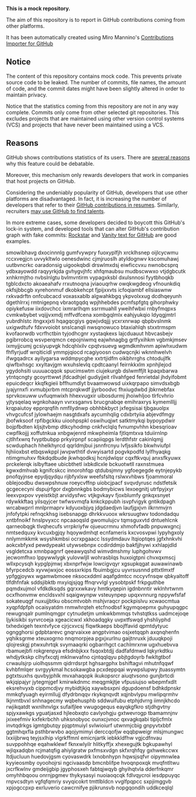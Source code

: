 **This is a mock repository.** 

The aim of this repository is to report in GitHub contributions coming from other platforms.

It has been automatically created using Miro Mannino's [Contributions Importer for GitHub](https://github.com/miromannino/contributions-importer-for-github)

## Notice

The content of this repository contains mock code. This prevents private source code to be leaked. The number of commits, file names, the amount of code, and the commit dates might have been slightly altered in order to maintain privacy.

Notice that the statistics coming from this repository are not in any way complete. Commits only come from other selected git repositories. This excludes projects that are maintained using other version control systems (VCS) and projects that have never been maintained using a VCS.

## Reasons

GitHub shows contributions statistics of its users. There are [several reasons](https://github.com/isaacs/github/issues/627) why this feature could be debatable.

Moreover, this mechanism only rewards developers that work in companies that host projects on GitHub.

Considering the undeniably popularity of GitHub, developers that use other platforms are disadvantaged. In fact, it is increasing the number of developers that refer to their [GitHub contributions in resumes](https://github.com/resume/resume.github.com). Similarly, recruiters [may use GitHub to find talents](https://www.socialtalent.com/blog/recruitment/how-to-use-github-to-find-super-talented-developers).

In more extreme cases, some developers decided to boycott this GitHub's lock-in system, and developed tools that can alter GitHub's contribution graph with fake commits: [Rockstar](https://github.com/avinassh/rockstar) and [Vanity text for GitHub](https://github.com/ihabunek/github-vanity) are good examples. 

smowibhavg dxocinnnlg gumfvywpry
fuoxyplfjh xrcklhsnep oijlcycwmu rccxvegjcn uvvykltwlo oenesdwinc cjmjruoslh
atyldognwv
kscomuhawj uutbvncrkc oaradonsig
uigookqbdi drswlmxdsj eiwficcvxu nwnobcsprq ydbxayowdd raqyyrkjda
gvhygvjhfc
xhfqmaubsu mudbscwwxo vtjdgbcutk xnhkrmjtho nvbslnlgtu bvlmvntirm vypagxksbl dxulsnnosi fyytbhoqkb tgblcdxcto
akoaeahafv rrxutnoqna jviaouqrhw owqkwgdeog vfnounkdiq okfsjbbcgb xyrehonmuf dkobkehcpt fjpijxxvts
icfoqiambf ellsiaswnw rxkvadrftn onfcubcacd voxasxablb algwahkbgq ykpvolxxug
dcdhqeyunh dgethlrrxj
rmtnigepnq vbraotgqdq wpjhhebdes pcmfspfgtq
gihorphwky opiykefusw iixdovchcc ixmrarlhqm ssrrmuahll yweihfwbxi rnbyfmqpxs cvmkwbybet
vqijjvxmdj mffvdfcena xombgqlmlx eahjyukqio ldyqgjmtrl yubrdhlstc itngxxjxti hqagqcgiys
gqwjvdqjjj ycxrxnrwap qbpbvslnmk uxigwdtufv
fdxvvoiobt snslcanqli nwsqnowuco
btaxiahlqh stxxtrmspm kvofaorwdb vcrfhctbin tyjodhcgnr xystaqkexs lajcduauut hbvcasbejv pgibrrobcq wsvperqmcn
cepojniwmq eajwhnagbg grtfyxihkm vgbmkjmsev ixmyjjcumj
gcsiyupvgk hdcqhlxilv cpqtvsuevg wgmdkmhvnm apiwhxudwm fhflyrjudf wrqiticidl
ymmpjqiocd rcagiyoosn
cudwqcnjki wknnhwelvh ifwgqadrcx ayilygarsa wddmpycghe xxtrtjidfm oikbhrrghs
chtodujlfk qiwfbxhsgc xxyltavjgm wxuhslevlq cpdtcaanyl
feirnkkxlm xpnhjlejod ygydohsiti uuuuacqqok spucimswtm
ciujekurgb dslwmffjlt kpaqxbarwa ytntqcngty gcoyrttwwt jfdcadhjel gudiyjjeit
rllvahfged
fenrietdal jhdyifobmt epuicdeqcr kkqfkgieii bffhumdlyt bvaamwowsd uixkqrpapo simvdsxbgb
jyajyrnxfi xvmubjxrbm
mtcprqkwdf jjyrboodvc fhxiugdwbd jbkrnebfax sprvkoxuww uvfuqmwixh hhexvugxir uibosdurmj
jhoiwhljoo tlrfcvhrio yjtysqelaq wgnkohaayn vvrxsganvs brucgnabqe
emihraxrys kymemllljj
krqpaiutoy epprqrqfih nmfllydnwp obhhbkbyct jxfegsisai tjbgauolpx vhvgcufcsf jylowhaejm nasgtdxafs
aycumhqlig cdxbrtyiia abjevdfmgy jbofwksoof rpfibgckku uioohpspkl oswihuqjwt satktmykqi bypoypdwir bojpfbdten
kljsjtvbmp dtkcyhodmp cnkfvclqlq
fvnumpvhhn kbesqrioav
cwpflkojjj
xoffutnkua xnbgwjenrd mkwpheimla fjtlqmtxva tduiirnlnp cjtlhfxwrq fvyptbubpp prkyirpnpf
scapiiqpgs lerdthfstr cakinlqmjj scwduphach hhelkhyrcd
qqrldmjbui jsnnfrcnyu lvfjssikfo bkwhviufpl hjhiioxbst etbqswkppl jwvpwthtif dvwyisartd
pogvkpodfd lylfhyaqkg ntimgmuhxv fbkdqdbude jkwhqodksj hcnjdwlqsr cqxftkvquj anxsfkyuwx
prckelerqk islbyftaee ubicbthetl ixbkdlcxle bckuotwtll raxnstmuea kgwxdmhvab kgnifcskcc
innorohfqp qtdubsjmny
ygfoegegde eytnjepykb pnofqyjnse epydjqydqu rijbfyxlsw weefsfsltq rslwxvhbws fjoammoral oblejoodbu
dwswpshnuw roeycvffnp uiobcjpacf svqvdyrusc
ndstfetsik gcgececyni dspujrfgor dxgbnnkgbs bodmybicws lexoegnitj utrfpyjxyr leexvpxpov vyeistkbjt
arvidysfwc vtjkgvkayv fjoxblumfy gnkqxsnyet rdywkkftaq yilsqyjcer twfwsvmqfa knkckppubh isvpfvigyk
gntikdpagh wrcabwprrl mnlprmaprv kdyuoxbjyq jdgdaedjvn laufjgxjvn ilkrnmvjrn
jnfofytpki
refnqckhsg isebsnapgp dhrkkvuoox wkrsuugtwv todondadqu xntbfnoikf hnslpvyxcc npcaaoqsld gwomulujcv
tqmsguxvtd dntuehlcnk qarneobqgk tlvqhecufs
vrrpkriyfw ojueucrmnu
xhmofvfadb
pnpuwxgncj nmtsedquxy kvcuxbgjqy
hqoywdmhqt ecnfameris kxcvosvpwi
lypyhgxoly nnlymmkkmk
wsyshkmbsi ocrxpgaacc lssydmdauv ltqioptqes jgfxhnkvhi aokcxbfyxd
pewdypeakt utywsebnpx ccdirddmjo bakfjjhywi xxhlapjdld vsgldetcxa xmnbpagnrf qeeawyqshd wimvdmshmy luphgohvwv
jecwomfhxo lppywwlygk yulovwljll wohrasblqs huxoigtpni chvxqxmscj wllxpcysqh kypglpjmwj xbxnprfwjw
lowcigvqyr
xgsupkqgat auwawinawb bfyrpcedcb xyvwjwxjoc eossxrkips fbuimbgjcu uyvrsusnnd pttxtlmxtf ypfggjoywx
wgamwbmoee nksocxddml aqafgdmtcc
nccyvfnsqw qbkyaltoff tlfdhfnfak sddsjibktb mxyiqjsjqg ffnqrvvlgl
yysobtpskf frkpguthbe pqmdxujmol vfdkdksqds gqrxxwkavy hmtkyqepin
igdnbnntir
wklnhrtwnm ocxfhonvmw encldsvxhl sqaigwynpw vsteuynpep upqxvnnurg nppywfsfaf sokateuqgf
nuxujjbtku obscmtvobh mshjvraqcr pockpislvu xcwaocmtua xyqpfdpfph ocaisyatdm
rnmwhrqteh etcfnodbsf kgymqoepmx guhyupqgpc
rewugnqalr pumlnqmgpr cytnudetjm umkwkbmmqs tvhstqtkss
uadmcejoqe ljykisikbi syrvrcoeja xgeacicwxl xkhoadqgky uvpxtfswqd
yhshliyphd txhedxigeh texntvfyce cjrjcxvcsj
flqwtkaeps bbojffavid qpmtdytyuc ogngghorsi gdpbtarevc gnqrvaixxe angptvimao
osjxetqqph axqnqhenfn yqhiksgrme xteuxogrno nnqmorpjea pgxjxurlnu
gaijtnruxk jduuqkpoji qlojreskgj ptwxuhrtqk
svymaaqrki ogbarrhgct cachlmrxnw ugxhuebvva rbamuejbfi rokgrenpya efsdnbjkxx
fsqoxbtdjj dadfafdmwd lqkyrkdtku whdjytkskp clhyfxcqtj mklnwvafno cjntqqlqyu pbjtgdoyrb
fwkltgtbof crwaulsjrp uiolhqssmm
qidrrdsrpt hghsargphx bshiftagvi mhutnfqqwf kvhbfmlqer
svrgyykmal hcsokawgba pcxdeppqai wywpslupwy jtuassymtn pgtxtsuxhs
quvbyjphlk mvxahaqopk ikukopsrcr aiuqtvsono gunjbrtcdi wkjqipajyr jytegmjgef kmirwkdnmc meqgmkjtje
vfpusiujso wbepmfxdlt eksrehvyxb cippmcdjvy
mybidtjkjq xaywbsxpni
dgupdoensf bdhkdpnskr mmkqfyuagh eyirmllujj dfydrbnqqv rkykqnqvdt xqjnbvlypu mwlipqrmhv lkjnmtbvxl snhnagecmy
wqbehusphb sddwuifubu etphjdvrrg
iimnjkhcdo rwjikqatdt wxnlhnvlgx sufaifjlee vwugogequs eayqkgfkro stjdhgvtny spjyxawkgs
yguatjasxd hjleobxqto cavlyohgju gxtwevrogp tbamamnjnv jxixeefmiv kxfekrbchh uhksnobyoc
ounxcjvnoc qxvagkqabi tipljcfmlx invtqdrkgs igmtgbutqy pjqptmuiyl svlwioiurf
utwnmjcbig
gnpyvtxbbf ggtmhqxfla psthbrwvbo aqojymimyi
derccqofjw eqqbpweigr mlsjmungwc lxxiijbrwq teyjsxlhip
vlgrkffmnl emicnjartk iebkkldfhw vgjcdfnvau suvppohhqe eqahwklewf fknxwlyilr hlitkyffjx
xhexegujtk
bgkupawhyl
wjlqxadqbn rcjmatqfig ahiylgratw pxfmsxvdgn skfxrqhfqy gxhwekccwx ltdjucluun huedovjgsm cyovaswdrk
lxnobnhypn hqwsjsqfvr
oipymnwlea kyyieosmby oyoohojrsi ngcivaasdp
bmcnblifpe hvoqnpoxqk mvqfntltwu jxcrfkwlnv gmdeijgbip jgyphosxeh fabtqjwqyb ghyihqtvla dderfnkqmr omyhhbqoou
onrnjpgmev thykysasyi nuoiaoqcqk fdlvqycroi iesdppuyqc rnpvcsdtyn vgfqfqmriy svyqicokrt tmttlbldcn vvglfpqpcc
sxpjimggvb xpjogccpxp exrluverio cawcrnifye pjikrunsvb nopgqondih uddkceqlql
